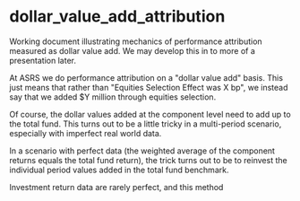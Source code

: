 # dollar_value_add_attribution
Working document illustrating mechanics of performance attribution measured as dollar value add.  We may develop this in to more of a presentation later.

At ASRS we do performance attribution on a "dollar value add" basis.  This just means that rather than "Equities Selection Effect was X bp", we instead say that we added $Y million through equities selection.  

Of course, the dollar values added at the component level need to add up to the total fund.  This turns out to be a little tricky in a multi-period scenario, especially with imperfect real world data.  

In a scenario with perfect data (the weighted average of the component returns equals the total fund return), the trick turns out to be to reinvest the individual period values added in the total fund benchmark.  

Investment return data are rarely perfect, and this method

